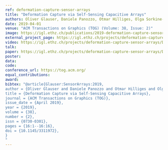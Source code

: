 ```yaml
---
ref: deformation-capture-sensor-arrays
title: "Deformation Capture via Self-Sensing Capacitive Arrays"
authors: Oliver Glauser, Daniele Panozzo, Otmar Hilliges, Olga Sorkine-Hornung
date: 2019-04-01
venue: "ACM Transactions on Graphics (TOG) (Volume: 38, Issue: 2)"
image: https://igl.ethz.ch/publications/2019-deformation-capture-sensor-arrays-thumb.jpg
external_project_page: https://igl.ethz.ch/projects/deformation-capture-sensor-arrays/
video: https://igl.ethz.ch/projects/deformation-capture-sensor-arrays/Deformation-Capture-Sensor-Arrays-2019.mp4
talk: 
paper: https://igl.ethz.ch/projects/deformation-capture-sensor-arrays/Deformation-Capture-Sensor-Arrays-2019.pdf
poster: 
data: 
code: 
conference_url: https://tog.acm.org/
equal_contributions: 
award: 
bibtex: "@article{Glauser:SensorArrays:2019,
author = {Oliver Glauser and Daniele Panozzo and Otmar Hilliges and Olga Sorkine-Hornung},
title = {Deformation Capture via Self-Sensing Capacitive Arrays},
journal = {ACM Transactions on Graphics (TOG)},
issue_date = {April 2019},
year = {2019},
volume = {38},
number = {2},
issn = {0730-0301},
pages = {16:1--16:16},
doi = {10.1145/3311972},
}
"
---
```

